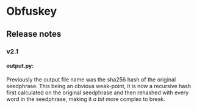 # Obfuskey

## Release notes

### v2.1
#### output.py:
Previously the output file name was the sha256 hash of the original seedphrase. This being an obvious weak-point, it is now a recursive hash first calculated on the original seedphrase and then rehashed with every word in the seedphrase, making it *a bit* more complex to break.
